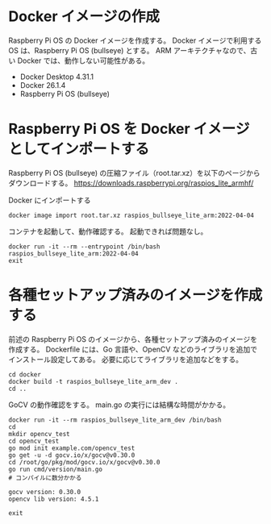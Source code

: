 # Docker イメージの作成

Raspberry Pi OS の Docker イメージを作成する。
Docker イメージで利用する OS は、Raspberry Pi OS (bullseye) とする。
ARM アーキテクチャなので、古い Docker では、動作しない可能性がある。

- Docker Desktop 4.31.1
- Docker 26.1.4
- Raspberry Pi OS (bullseye)

# Raspberry Pi OS を Docker イメージとしてインポートする

Raspberry Pi OS (bullseye) の圧縮ファイル（root.tar.xz）を以下のページからダウンロードする。
https://downloads.raspberrypi.org/raspios_lite_armhf/

Docker にインポートする

```
docker image import root.tar.xz raspios_bullseye_lite_arm:2022-04-04
```

コンテナを起動して、動作確認する。
起動できれば問題なし。

```
docker run -it --rm --entrypoint /bin/bash raspios_bullseye_lite_arm:2022-04-04
exit
```

# 各種セットアップ済みのイメージを作成する

前述の Raspberry Pi OS のイメージから、各種セットアップ済みのイメージを作成する。
Dockerfile には、Go 言語や、OpenCV などのライブラリを追加でインストール設定してある。
必要に応じてライブラリを追加などをする。

```
cd docker
docker build -t raspios_bullseye_lite_arm_dev .
cd ..
```

GoCV の動作確認をする。
main.go の実行には結構な時間がかかる。

```
docker run -it --rm raspios_bullseye_lite_arm_dev /bin/bash
cd
mkdir opencv_test
cd opencv_test
go mod init example.com/opencv_test
go get -u -d gocv.io/x/gocv@v0.30.0
cd /root/go/pkg/mod/gocv.io/x/gocv@v0.30.0
go run cmd/version/main.go
# コンパイルに数分かかる

gocv version: 0.30.0
opencv lib version: 4.5.1

exit
```
